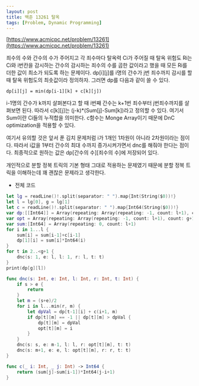 ```yaml
---
layout: post
title: 백준 13261 탈옥
tags: [Problem, Dynamic Programming]
---
```


[https://www.acmicpc.net/problem/13261](https://www.acmicpc.net/problem/13261)

죄수의 수와 간수의 수가 주어지고 각 죄수마다 탈옥력 Ci가 주어질 때 탈옥 위험도 Ri는 Ci와 i번칸을 감시하는 간수의 감시하는 죄수의 수를 곱한 값이라고 했을 때 모든 Ri를 더한 값이 최소가 되도록 하는 문제이다. dp[i][j]를 i명의 간수가 j번 죄수까지 감시를 할 때 탈옥 위험도의 최솟값이라 정의하자. 그러면 dp를 다음과 같이 쓸 수 있다.
```
dp[i][j] = min(dp[i-1][k] + c[k][j])
```
i-1명의 간수가 k까지 살펴본다고 할 때 i번째 간수는 k+1번 죄수부터 j번죄수까지를 살펴보면 된다. 따라서 c[k][j]는 (j-k)*(Sum[j]-Sum[k])라고 정의할 수 있다. 여기서 Sum이란 Ci들의 누적합을 의미한다. c함수는 Monge Array이기 때문에 DnC optimization을 적용할 수 있다.  

여기서 유의할 것은 앞서 푼 김치 문제처럼 i가 1개인 1차원이 아니라 2차원이라는 점이다. 따라서 i값을 1부터 간수의 최대 수까지 증가시켜가면서 dnc를 해줘야 한다는 점이다. 최종적으로 원하는 값은 dp[간수의 수][죄수의 수]에 저장되어 있다.  

개인적으로 분할 정복 트릭의 기본 형태 그대로 적용하는 문제였기 때문에 분할 정복 트릭을 이해하는데 꽤 괜찮은 문제라고 생각한다.  

- 전체 코드



```swift
let lg = readLine()!.split(separator: " ").map{Int(String($0))!}
let l = lg[0], g = lg[1]
let c = readLine()!.split(separator: " ").map{Int64(String($0))!}
var dp:[[Int64]] = Array(repeating: Array(repeating: -1, count: l+1), count: g+1)
var opt = Array(repeating: Array(repeating: -1, count: l+1), count: g+1)
var sum:[Int64] = Array(repeating: 0, count: l+1)
for i in 1...l {
    sum[i] = sum[i-1]+c[i-1]
    dp[1][i] = sum[i]*Int64(i)
}
for t in 2..<g+1 {
    dnc(s: 1, e: l, l: 1, r: l, t: t)
}
print(dp[g][l])

func dnc(s: Int, e: Int, l: Int, r: Int, t: Int) {
    if s > e {
        return
    }
    let m = (s+e)/2
    for i in l...min(r, m) {
        let dpVal = dp[t-1][i] + c(i+1, m)
        if dp[t][m] == -1 || dp[t][m] > dpVal {
            dp[t][m] = dpVal
            opt[t][m] = i
        }
    }
    dnc(s: s, e: m-1, l: l, r: opt[t][m], t: t)
    dnc(s: m+1, e: e, l: opt[t][m], r: r, t: t)
}

func c(_ i: Int, _ j: Int) -> Int64 {
    return (sum[j]-sum[i-1])*Int64(j-i+1)
}
```

